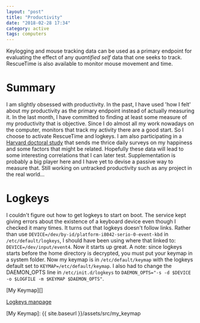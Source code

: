 ```yaml
---
layout: "post"
title: "Productivity"
date: "2018-02-28 17:34"
category: active
tags: computers
---
```

Keylogging and mouse tracking data can be used as a primary endpoint for evaluating the effect of any *quantified self* data that one seeks to track. RescueTime is also available to monitor mouse movement and time.
<!--more-->

# Summary
I am slightly obsessed with productivity. In the past, I have used 'how I felt' about my productivity as the primary endpoint instead of actually measuring it. In the last month, I have committed to finding at least some measure of my productivity that is objective. Since I do almost all my work nowadays on the computer, monitors that track my activity there are a good start. So I choose to activate RescueTime and logkeys. I am also participating in a [Harvard doctoral study][] that sends me thrice daily surveys on my happiness and some factors that might be related.
Hopefully these data will lead to some interesting correlations that I can later test. Supplementation is probably a big player here and I have yet to devise a passive way to measure that. Still working on untracked productivity such as any project in the real world...

# Logkeys
I couldn't figure out how to get logkeys to start on boot. The service kept giving errors about the existence of a keyboard device even though I checked it many times. It turns out that logkeys doesn't follow links. Rather than use ```DEVICE=/dev/by-id/platform-i8042-serio-0-event-kbd``` in ```/etc/default/logkeys```, I should have been using where that linked to: ```DEVICE=/dev/input/event4```. Now it starts up great. A note: since logkeys starts before the home directory is decrypted, you must put your keymap in a system folder. Now my keymap is in ```/etc/default/keymap``` with the logkeys default set to ```KEYMAP=/etc/default/keymap```. I also had to change the DAEMON_OPTS line in ```/etc/init.d/logkeys``` to ```DAEMON_OPTS="-s -d $DEVICE -o $LOGFILE -m $KEYMAP $DAEMON_OPTS"```.

[My Keymap][]


[Logkeys manpage](http://manpages.ubuntu.com/manpages/trusty/man8/logkeys.8.html)

[Harvard doctoral study]: https://www.trackyourhappiness.org/
[My Keymap]: {{ site.baseurl }}/assets/src/my_keymap
